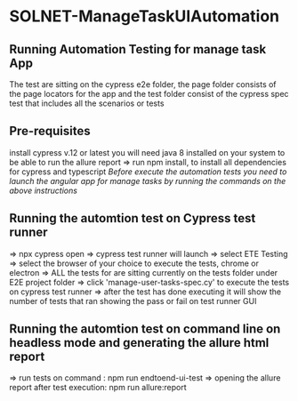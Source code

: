 # SOLNET-ManageTaskUIAutomation

## Running Automation Testing for manage task App
The test are sitting on the cypress e2e folder, the page folder consists of the page locators for the app and the test folder consist of the cypress spec test that includes all the scenarios or tests

## Pre-requisites
install cypress v.12 or latest
you will need java 8 installed on your system to be able to run the allure report
=> run npm install, to install all dependencies for cypress and typescript
*Before execute the automation tests you need to launch the angular app for manage tasks by running the commands  on the above instructions*

## Running the automtion test on Cypress test runner
=> npx cypress open
=> cypress test runner will launch
=> select ETE Testing
=> select the browser of your choice to execute the tests, chrome or electron
=> ALL the tests for are sitting currently on the tests folder under E2E project folder
=> click 'manage-user-tasks-spec.cy' to execute the tests on cypress test runner
=> after the test has done executing it will show the number of tests that ran showing the  pass or fail on test runner GUI 

## Running the automtion test on command line on headless mode and generating the allure html report
=> run  tests on command : npm run endtoend-ui-test
=> opening the allure report after test execution: npm run allure:report 
